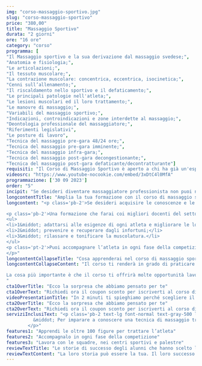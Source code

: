 ```yaml
---
img: "corso-massaggio-sportivo.jpg"
slug: "corso-massaggio-sportivo"
price: "380,00"
title: "Massaggio Sportivo"
durata: "2 giorni"
ore: "16 ore"
category: "corso"
programma: [
"Il Massaggio sportivo e la sua derivazione dal massaggio svedese;",
"Anatomia e fisiologia;",
"Le articolazioni;",
"Il tessuto muscolare;",
"La contrazione muscolare: concentrica, eccentrica, isocinetica;",
"Cenni sull’allenamento;",
"Il riscaldamento nello sportivo e il defaticamento;",
"Le principali patologie nell'atleta;",
"Le lesioni muscolari ed il loro trattamento;",
"Le manovre di massaggio;",
"Variabili del massaggio sportivo;",
"Indicazioni, controindicazioni e zone interdette al massaggio;",
"Deontologia professionale del massaggiatore;",
"Riferimenti legislativi",
"Le posture di lavoro",
"Tecnica del massaggio pre-gara 48/24 ore;",
"Tecnica del massaggio pre-gara imminente;",
"Tecnica del massaggio infra-gara;",
"Tecnica del massaggio post-gara decongestionante;",
"Tecnica del massaggio post-gara defaticante/decontratturante"]
requisiti: "Il Corso di Massaggio Sportivo è aperto a chi ha già un'esperienza di base precedente e soprattutto una conoscenza delle tecniche occidentali del Massaggio Classico Svedese, quali sfioramento, frizioni, impastamento, vibrazione e percussioni, in tutte le loro varianti. È consigliabile avere anche conoscenza del Massaggio Decontratturante."
videosrc: "https://www.youtube-nocookie.com/embed/3xDtC4l0MfA"
programmazione: ['30 09 2023']    
order: "5"
incipit: "Se desideri diventare massaggiatore professionista non puoi non conoscere questa tecnica di massaggio. Scopri subito come accedere al corso di massaggio sportivo."
longcontentTitle: "Amplia la tua formazione con il corso di massaggio sportivo"            
longcontent: "<p class='pb-2'>Se desideri acquisire le conoscenze e le competenze fondamentali per accompagnare gli atleti in ogni fase della loro prestazione agonistica e non il corso di massaggio sportivo è quello più giusto per te. </p>

<p class='pb-2'>Una formazione che farai coi migliori docenti del settore che ti illustreranno una tecnica in grado di: </p>
<ul>
<li>1&middot; adattarsi alle esigenze di ogni atleta e migliorare le loro prestazioni;</li>
<li>2&middot; prevenire e recuperare dagli infortuni;</li>
<li>3&middot; rilassare e tonificare la muscolatura.</li>
</ul>
<p class='pt-2'>Puoi accompagnare l’atleta in ogni fase della competizione, che sia pre, infra e post gara. E non solo: puoi assistere tutti gli sportivi che non competono a livello agonistico ma che amano lo sport in ogni sua sfumatura. 
</p>"
longcontentCollapseTitle: "Cosa apprenderai nel corso di massaggio sportivo?"
longcontentCollapseContent: "Il corso ti renderà in grado di praticare un massaggio sportivo efficace e sicuro, ottenendo un’azione preventiva e curativa su tutto il sistema muscolo-scheletrico.

La cosa più importante è che il corso ti offrirà molte opportunità lavorative, come lavorare con le squadre sportive, nei centri benessere, o aprire uno studio di massaggio dove potrai soddisfare i bisogni di tanti atleti e persone sportive.
"
cta1OverTitle: "Ecco la sorpresa che abbiamo pensato per te"
cta1OverText: "Richiedi ora il coupon sconto per iscriverti al corso di massaggio sportivo"
videoPresentationTitle: "In 2 minuti ti spieghiamo perché scegliere il corso di massaggio sportivo"
cta2OverTitle: "Ecco la sorpresa che abbiamo pensato per te"
cta2OverText: "Richiedi ora il coupon sconto per iscriverti al corso di massaggio sportivo"
serviziInclusiText: "<p class='pb-2 text-lg font-normal text-gray-500 lg:text-xl sm:px-16 lg:px-48 text-justify'>
          &middot; Per imparare a conoscere una tecnica di massaggio tra le più richieste nei centri sportivi e nelle palestre.<br/>&middot; Per seguire l’atleta e lo sportivo in ogni fase della sua competizione e per ogni sua esigenza.<br/>&middot; Per comprendere di cosa ha bisogno la persona che si rivolge a te richiedendoti un massaggio sportivo.</p> <p class='pb-2 text-lg font-normal text-gray-500 lg:text-xl sm:px-16 lg:px-48 text-justify'>Tutto questo potrai farlo scegliendo la formazione che abbiamo pensato per te.</p> <p class='pb-2 text-lg font-normal text-gray-500 lg:text-xl sm:px-16 lg:px-48 text-justify'>Cosa aspetti? Chiedi subito maggiori informazioni sul corso di massaggio sportivo. 
        </p>"
features1: "Apprendi le oltre 100 figure per trattare l’atleta"
features2: "Accompagnalo in ogni fase della competizione"
features3: "Lavora con le squadre, nei centri sportivi e palestre"      
reviewTextTitle: "Le storie di successo degli alunni che hanno scelto la nostra scuola di massaggio"        
reviewTextContent: "La loro storia può essere la tua. Il loro successo puoi ottenerlo anche tu. Cosa aspetti? Scegli anche tu di essere finalmente felice del lavoro che scegli."                   
---
```

